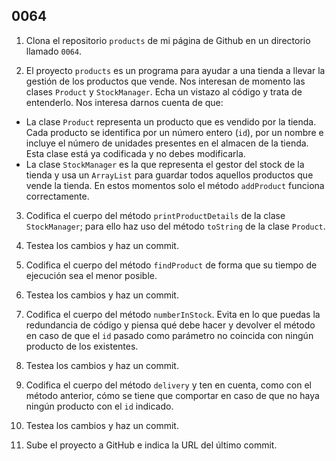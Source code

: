 ## 0064

1. Clona el repositorio `products` de mi página de Github en un directorio llamado `0064`.

2. El proyecto `products` es un programa para ayudar a una tienda a llevar la gestión de los productos que vende. Nos interesan de momento las clases `Product` y `StockManager`. Echa un vistazo al código y trata de entenderlo. Nos interesa darnos cuenta de que:

  - La clase `Product` representa un producto que es vendido por la tienda. Cada producto se identifica por un número entero (`id`), por un nombre e incluye el número de unidades presentes en el almacen de la tienda. Esta clase está ya codificada y no debes modificarla.
  - La clase `StockManager` es la que representa el gestor del stock de la tienda y usa un `ArrayList` para guardar todos aquellos productos que vende la tienda. En estos momentos solo el método `addProduct` funciona correctamente.

3. Codifica el cuerpo del método `printProductDetails` de la clase `StockManager`; para ello haz uso del método `toString` de la clase `Product`.

4. Testea los cambios y haz un commit.

5. Codifica el cuerpo del método `findProduct` de forma que su tiempo de ejecución sea el menor posible.

6. Testea los cambios y haz un commit.

7. Codifica el cuerpo del método `numberInStock`. Evita en lo que puedas la redundancia de código y piensa qué debe hacer y devolver el método en caso de que el `id` pasado como parámetro no coincida con ningún producto de los existentes.

8. Testea los cambios y haz un commit.

9. Codifica el cuerpo del método `delivery` y ten en cuenta, como con el método anterior, cómo se tiene que comportar en caso de que no haya ningún producto con el `id` indicado.

10. Testea los cambios y haz un commit.

11. Sube el proyecto a GitHub e indica la URL del último commit.

